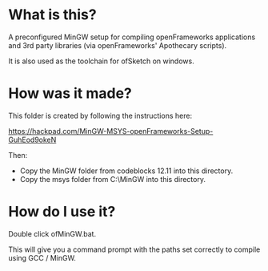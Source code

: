 # What is this?

A preconfigured MinGW setup for compiling openFrameworks applications and 3rd party libraries (via openFrameworks' Apothecary scripts).

It is also used as the toolchain for ofSketch on windows.


# How was it made?


This folder is created by following the instructions here:

https://hackpad.com/MinGW-MSYS-openFrameworks-Setup-GuhEod9okeN

Then:

- Copy the MinGW folder from codeblocks 12.11 into this directory.
- Copy the msys folder from C:\MinGW into this directory.

# How do I use it?


Double click ofMinGW.bat.

This will give you a command prompt with the paths set correctly to compile using GCC / MinGW.

